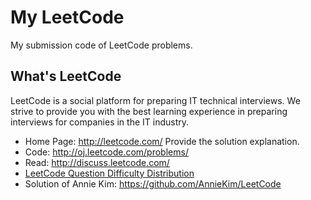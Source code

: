 My LeetCode
========================

My submission code of LeetCode problems.

What's LeetCode
------------------------

LeetCode is a social platform for preparing IT technical interviews. We strive to provide you with the best learning experience in preparing interviews for companies in the IT industry.

* Home Page: http://leetcode.com/
Provide the solution explanation.
* Code: http://oj.leetcode.com/problems/
* Read: http://discuss.leetcode.com/
* [LeetCode Question Difficulty Distribution](https://docs.google.com/spreadsheet/pub?key=0Aqt--%20wSNYfuxdGxQWVFsOGdVVWxQRlNUVXZTdEpOeEE&output=html)
* Solution of Annie Kim: https://github.com/AnnieKim/LeetCode
